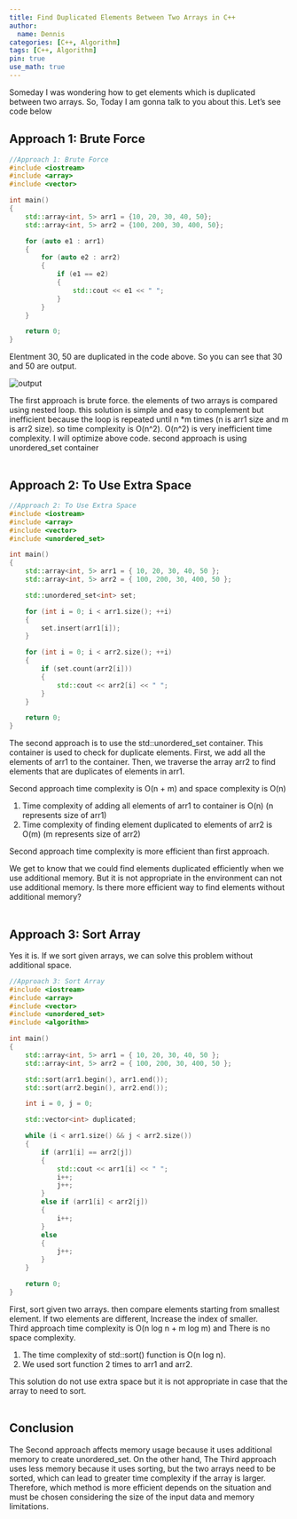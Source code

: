 ```yaml
---
title: Find Duplicated Elements Between Two Arrays in C++
author:
  name: Dennis
categories: [C++, Algorithm]
tags: [C++, Algorithm]
pin: true
use_math: true
---
```


Someday I was wondering how to get elements which is duplicated between two arrays. So, Today I am gonna talk to you about this. Let’s see code below
<br>


<h2>Approach 1: Brute Force</h2>

```cpp
//Approach 1: Brute Force
#include <iostream>
#include <array>
#include <vector>

int main()
{
	std::array<int, 5> arr1 = {10, 20, 30, 40, 50};
	std::array<int, 5> arr2 = {100, 200, 30, 400, 50};

	for (auto e1 : arr1)
	{
		for (auto e2 : arr2)
		{
			if (e1 == e2)
			{
				std::cout << e1 << " ";
			}
		}
	}

	return 0;
}
```
Elentment 30, 50 are duplicated in the code above. So  you can see that 30 and 50 are output.

![output]({{site.url}}/assets/img/2023-09-24-Find-Duplicated-Elements-Between-Two-Arrays-in-C++/output.png)


The first approach is brute force. the elements of two arrays is compared using nested loop. this solution is simple and easy to complement but inefficient because the loop is repeated until n *m times (n is arr1 size and m is arr2 size). so time complexity is O(n^2). O(n^2) is very inefficient time complexity. I will optimize above code. second approach is using unordered_set container
<br><br>


<h2>Approach 2: To Use Extra Space</h2>

```cpp
//Approach 2: To Use Extra Space
#include <iostream>
#include <array>
#include <vector>
#include <unordered_set>

int main()
{
	std::array<int, 5> arr1 = { 10, 20, 30, 40, 50 };
	std::array<int, 5> arr2 = { 100, 200, 30, 400, 50 };

	std::unordered_set<int> set;

	for (int i = 0; i < arr1.size(); ++i)
	{
		set.insert(arr1[i]);
	}

	for (int i = 0; i < arr2.size(); ++i)
	{
		if (set.count(arr2[i]))
		{
			std::cout << arr2[i] << " ";
		}
	}

	return 0;
}

```

The second approach is to use the std::unordered_set container. This container is used to check for duplicate elements. First, we add all the elements of arr1 to the container. Then, we traverse the array arr2 to find elements that are duplicates of elements in arr1.

Second approach time complexity is O(n + m) and space complexity is O(n)

1. Time complexity of adding all elements of arr1 to container is O(n) (n represents size of arr1)
2. Time complexity of finding element duplicated to elements of arr2 is O(m) (m represents size of arr2)

Second approach time complexity is more efficient than first approach.

We get to know that we could find elements duplicated efficiently when we use additional memory. But it is not appropriate in the environment can not use additional memory. Is there more efficient way to find elements without additional memory?
<br><br>


<h2>Approach 3: Sort Array</h2>
Yes it is. If we sort given arrays,  we can solve this problem without additional space.

```cpp
//Approach 3: Sort Array
#include <iostream>
#include <array>
#include <vector>
#include <unordered_set>
#include <algorithm>

int main()
{
	std::array<int, 5> arr1 = { 10, 20, 30, 40, 50 };
	std::array<int, 5> arr2 = { 100, 200, 30, 400, 50 };

	std::sort(arr1.begin(), arr1.end());
	std::sort(arr2.begin(), arr2.end());

	int i = 0, j = 0;

	std::vector<int> duplicated;

	while (i < arr1.size() && j < arr2.size())
	{
		if (arr1[i] == arr2[j])
		{
			std::cout << arr1[i] << " ";
			i++;
			j++;
		}
		else if (arr1[i] < arr2[j])
		{
			i++;
		}
		else
		{
			j++;
		}
	}

	return 0;
}

```

First, sort given two arrays. then compare elements starting from smallest element. If two elements are different, Increase the index of smaller.<br>
Third approach time complexity is O(n log n + m log m) and There is no space complexity.

1. The time complexity of std::sort() function is O(n log n).
2. We used sort function 2 times to arr1 and arr2.

This solution do not use extra space but it is not appropriate in case that the array to need to sort.
<br><br>

<h2> Conclusion </h2>
The Second approach affects memory usage because it uses additional memory to create unordered_set. On the other hand, The Third approach uses less memory because it uses sorting, but the two arrays need to be sorted, which can lead to greater time complexity if the array is larger.
Therefore, which method is more efficient depends on the situation and must be chosen considering the size of the input data and memory limitations.

